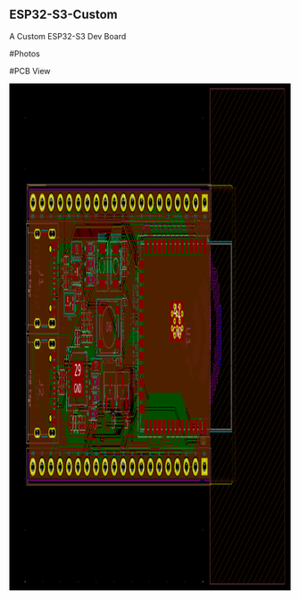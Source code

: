 ## ESP32-S3-Custom
A Custom ESP32-S3 Dev Board

#Photos

#PCB View

<img width="1460" height="907" alt="Image" src="https://github.com/KleinZxA/ESP32-S3-Custom/blob/main/src/PCB_View.png" />
